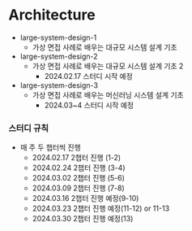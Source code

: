 # Architecture

- large-system-design-1
  - 가상 면접 사례로 배우는 대규모 시스템 설계 기초
- large-system-design-2
  - 가상 면접 사례로 배우는 대규모 시스템 설계 기초 2
    - 2024.02.17 스터디 시작 예정
- large-system-design-3
  - 가상 면접 사례로 배우는 머신러닝 시스템 설계 기초
    - 2024.03~4 스터디 시작 예정

### 스터디 규칙
- 매 주 두 챕터씩 진행
  - 2024.02.17 2챕터 진행 (1-2)
  - 2024.02.24 2챕터 진행 (3-4)
  - 2024.03.02 2챕터 진행 (5-6)
  - 2024.03.09 2챕터 진행 (7-8)
  - 2024.03.16 2챕터 진행 예정(9-10)
  - 2024.03.23 2챕터 진행 예정(11-12) or 11-13
  - 2024.03.30 2챕터 진행 예정(13)